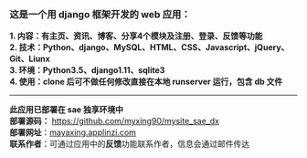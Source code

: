 ### 这是一个用 django 框架开发的 web 应用：
**1. 内容：有主页、资讯、博客、分享4个模块及注册、登录、反馈等功能**  
**2. 技术：Python、django、MySQL、HTML、CSS、Javascript、jQuery、Git、Liunx**  
**3. 环境：Python3.5、django1.11、sqlite3**  
**4. 使用：clone 后可不做任何修改直接在本地 runserver 运行，包含 db 文件**  
***
**此应用已部署在 sae 独享环境中**   
**部署源码：** https://github.com/myxing90/mysite_sae_dx     
**部署网址**：[mayaxing.applinzi.com](mayaxing.applinzi.com)    
**联系作者**：可通过应用中的**反馈**功能联系作者，信息会通过邮件传达  